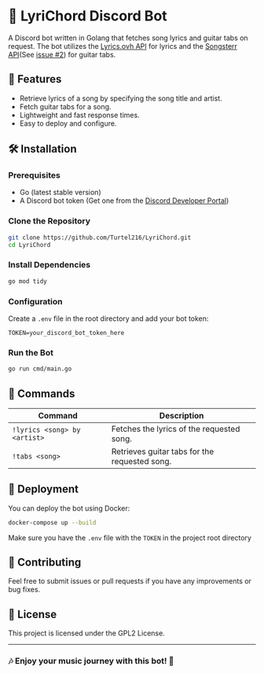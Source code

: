 # 🎵 LyriChord Discord Bot

A Discord bot written in Golang that fetches song lyrics and guitar tabs on request. The bot utilizes the [Lyrics.ovh API](https://lyricsovh.docs.apiary.io/#) for lyrics and the [Songsterr API](https://www.songsterr.com/a/wa/api)(See [issue #2](https://github.com/Turtel216/LyriChord/issues/2)) for guitar tabs.

## 🚀 Features
- Retrieve lyrics of a song by specifying the song title and artist.
- Fetch guitar tabs for a song.
- Lightweight and fast response times.
- Easy to deploy and configure.

## 🛠️ Installation

### Prerequisites
- Go (latest stable version)
- A Discord bot token (Get one from the [Discord Developer Portal](https://discord.com/developers/applications))

### Clone the Repository
```sh
git clone https://github.com/Turtel216/LyriChord.git
cd LyriChord
```

### Install Dependencies
```sh
go mod tidy
```

### Configuration
Create a `.env` file in the root directory and add your bot token:
```env
TOKEN=your_discord_bot_token_here
```

### Run the Bot
```sh
go run cmd/main.go
```

## 📜 Commands
| Command | Description |
|---------|-------------|
| `!lyrics <song> by <artist>` | Fetches the lyrics of the requested song. |
| `!tabs <song>` | Retrieves guitar tabs for the requested song. |

## 🔧 Deployment
You can deploy the bot using Docker:
```sh
docker-compose up --build
```

Make sure you have the ``.env`` file with the ``TOKEN`` in the project root directory

## 🤝 Contributing
Feel free to submit issues or pull requests if you have any improvements or bug fixes.

## 📜 License
This project is licensed under the GPL2 License.

---

### 🎶 Enjoy your music journey with this bot! 🎸

